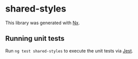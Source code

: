 # shared-styles

This library was generated with [Nx](https://nx.dev).

## Running unit tests

Run `ng test shared-styles` to execute the unit tests via [Jest](https://jestjs.io).
